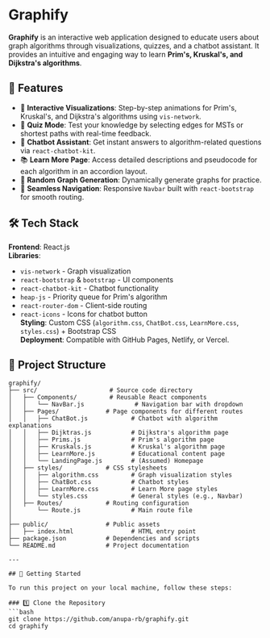 # Graphify  

**Graphify** is an interactive web application designed to educate users about graph algorithms through visualizations, quizzes, and a chatbot assistant. It provides an intuitive and engaging way to learn **Prim's, Kruskal's, and Dijkstra's algorithms**.  

## 🚀 Features  

- 🎥 **Interactive Visualizations**: Step-by-step animations for Prim's, Kruskal's, and Dijkstra's algorithms using `vis-network`.  
- 📝 **Quiz Mode**: Test your knowledge by selecting edges for MSTs or shortest paths with real-time feedback.  
- 🤖 **Chatbot Assistant**: Get instant answers to algorithm-related questions via `react-chatbot-kit`.  
- 📚 **Learn More Page**: Access detailed descriptions and pseudocode for each algorithm in an accordion layout.  
- 🔄 **Random Graph Generation**: Dynamically generate graphs for practice.  
- 🧭 **Seamless Navigation**: Responsive `Navbar` built with `react-bootstrap` for smooth routing.  

## 🛠️ Tech Stack  

**Frontend**: React.js  
**Libraries**:  
- `vis-network` - Graph visualization  
- `react-bootstrap` & `bootstrap` - UI components  
- `react-chatbot-kit` - Chatbot functionality  
- `heap-js` - Priority queue for Prim's algorithm  
- `react-router-dom` - Client-side routing  
- `react-icons` - Icons for chatbot button  
**Styling**: Custom CSS (`algorithm.css`, `ChatBot.css`, `LearnMore.css`, `styles.css`) + Bootstrap CSS  
**Deployment**: Compatible with GitHub Pages, Netlify, or Vercel.  

## 📂 Project Structure  

```plaintext
graphify/
├── src/                    # Source code directory
│   ├── Components/         # Reusable React components
│   │   └── NavBar.js              # Navigation bar with dropdown
│   ├── Pages/             # Page components for different routes
│   │   ├── ChatBot.js            # Chatbot with algorithm explanations
│   │   ├── Dijktras.js           # Dijkstra's algorithm page
│   │   ├── Prims.js              # Prim's algorithm page
│   │   ├── Kruskals.js           # Kruskal's algorithm page
│   │   ├── LearnMore.js          # Educational content page
│   │   └── LandingPage.js        # (Assumed) Homepage
│   ├── styles/            # CSS stylesheets
│   │   ├── algorithm.css         # Graph visualization styles
│   │   ├── ChatBot.css           # Chatbot styles
│   │   ├── LearnMore.css         # Learn More page styles
│   │   └── styles.css            # General styles (e.g., Navbar)
│   ├── Routes/            # Routing configuration
│       └── Route.js              # Main route file
│   
├── public/                # Public assets
│   ├── index.html                # HTML entry point
├── package.json           # Dependencies and scripts
└── README.md              # Project documentation

---

## 🎯 Getting Started  

To run this project on your local machine, follow these steps:  

### 1️⃣ Clone the Repository  
```bash
git clone https://github.com/anupa-rb/graphify.git
cd graphify
